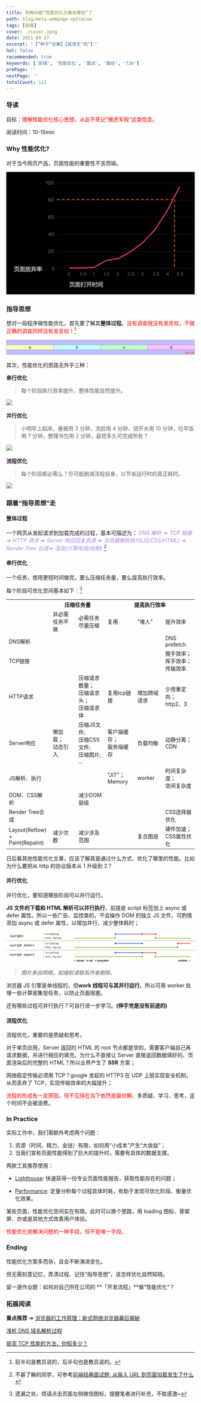 ```yaml
---
title: 别再纠结“性能优化方案有哪些”了
path: blog/meta-webpage-optimise
tags: [前端]
cover: ./cover.jpeg
date: 2021-04-27
excerpt: '【“种子”合集】【高清无"码"】'
hot: false
recommended: true
keywords: ['前端', '性能优化', '面试', '面经', 'f2e']
prePage: ''
nextPage: ''
totalCount: 112
---
```


### 导读

目标：<font color='red'>理解性能优化核心思想，从此不死记”雅虎军规“这类信息。</font>

阅读时间：10-15min

### Why 性能优化?

对于当今网页产品，页面性能的重要性不言而喻。

![](./speed.png)

### 指导思想

想对一段程序做性能优化，首先要了解其**整体过程**。<font color="red">没有调查就没有发言权，不做正确的调查同样没有发言权！[^注1]</font>

![](./all.png)

其次，性能优化的思路无外乎三种：

**串行优化**

> 每个阶段执行效率提升，整体性能自然提升。

![](./part-optimise.png)

**并行优化**

> 小明早上起床，叠被用 3 分钟，洗脸用 4 分钟，烧开水用 10 分钟，吃早饭用 7 分钟，整理书包用 2 分钟，最短多久可完成所有？

![](./parallel-optimise.png)

**流程优化**

> 每个阶段都必需么？尽可能删减流程自身，以节省运行时的真正耗时。

![](./pre-optimise.png)

### 跟着“指导思想”走

#### 整体过程

一个网页从发起请求到加载完成的过程，基本可描述为：<font color="#b37feb"> _DNS 解析 => TCP 链接 => HTTP 请求 => Server 响应回复资源 => 浏览器解析执行(JS/CSS/HTML) => Render Tree 合成=> 渲染(计算布局/绘制) [^注2]_</font>

#### 串行优化

一个任务，想用更短时间做完，要么压缩任务量，要么提高执行效率。

每个阶段可优化空间基本如下：[^注3]

<table>
  <tr>
    <th></th>
    <th colspan="2">压缩任务量</th>
    <th colspan="3">提高执行效率</th>
  </tr>
  <tr>
    <td></td>
    <td>非必需任务不做</td>
    <td>必需任务尽量压缩</td>
    <td>复用</td>
    <td>“堆人”</td>
    <td>提升效率</td>
  </tr>
  <tr>
    <td>DNS解析</td>
    <td></td>
    <td></td>
    <td></td>
    <td></td>
    <td>DNS prefetch</td>
  </tr>
  <tr>
    <td>TCP链接</td>
    <td></td>
    <td></td>
    <td></td>
    <td></td>
    <td>
      握手效率；<br />
      挥手效率；<br />
      传输效率
    </td>
  </tr>
  <tr>
    <td>HTTP请求</td>
    <td></td>
    <td>
      压缩请求数量；<br />
      压缩请求头；<br /> 
      压缩请求体
    </td>
    <td>复用tcp链接</td>
    <td>增加跨域请求</td>
    <td>
      少用重定向；<br/>
      http2、3
    </td>
  </tr>
  <tr>
    <td>Server响应</td>
    <td>懒加载；<br/>动态引入</td>
    <td>
      压缩JS文件;<br/>
      压缩CSS文件;<br/>
      压缩图片;<br/>
      ...<br/>
    </td>
    <td>
      客户端缓存；<br/>
      服务端缓存
    </td>
    <td>负载均衡</td>
    <td>
      动静分离；<br />
      CDN
    </td>
  </tr>
  <tr>
    <td>JS解析、执行</td>
    <td></td>
    <td></td>
    <td>"JIT"；<br/>Memory</td>
    <td>worker</td>
    <td>
      时间复杂度；<br/>
      空间复杂度
    </td>
  </tr>
  <tr>
    <td>DOM、CSS解析</td>
    <td></td>
    <td>减少DOM层级</td>
    <td></td>
    <td></td>
    <td></td>
  </tr>
  <tr>
    <td>Render Tree合成</td>
    <td></td>
    <td></td>
    <td></td>
    <td></td>
    <td>CSS选择器优化</td>
  </tr>
  <tr>
    <td>Layout(Reflow)<br/>+<br/>Paint(Repaint)</td>
    <td>
      减少次数
    </td>
    <td>减少涉及范围</td>
    <td></td>
    <td>复合图层</td>
    <td>
      硬件加速；<br/>
      CSS属性优化
    </td>
  </tr>
</table>

日后看其他性能优化文章，应该了解其是通过什么方式、优化了哪里的性能。比如为什么要把从 http 的协议版本从 1 升级到 2？

#### 并行优化

并行优化，要知道哪些阶段可以并行运行。

**JS 文件的下载和 HTML 解析可以并行执行**，前提是 script 标签加上 async 或 defer 属性。所以一些广告、监控类的，不会操作 DOM 的独立 JS 文件，可酌情添加 async 或 defer 属性，以增加并行，减少整体耗时；

![](./async-defer.jpeg)

> _图片来自网络，如侵权请联系作者删除。_

浏览器 JS 引擎是单线程的，但**work 线程可与其并行运行**。所以可用 worker 处理一些计算密集型任务，以防止页面阻塞。

还有哪些过程可并行执行？可自行进一步学习。**(伸手党是没有前途的)**

#### 流程优化

流程优化，重要的是质疑和思考。

对于单页应用，Server 返回的 HTML 的 root 节点都是空的，需要客户端自己再请求数据，并进行相应的填充。为什么不直接让 Server 直接返回数据填好的、页面渲染后的完整的 HTML？所以业界产生了 **SSR** 方案；

网络稳定传输必须用 TCP？google 发起的 HTTP3 在 UDP 上层实现安全机制，从而丢弃了 TCP，实现传输效率的大幅提升；

<font color="#ff0000">流程的形成有一定原因，但不见得在当下依然是最优解。</font>多质疑、学习、思考，这个时间不会被浪费。

### In Practice

实际工作中，我们需额外考虑两个问题：

1. 资源（时间、精力、金钱）有限，如何用“小成本”产生“大收益”；
2. 当我们宣称页面性能得到了巨大的提升时，需要有具体的数据支撑。

两款工具推荐使用：

- [Lighthouse](https://developers.google.com/web/tools/lighthouse?hl=zh-cn): 快速获得一份专业页面性能报告，获取性能存在的问题；

- [Performance](https://developer.chrome.com/docs/devtools/evaluate-performance/): 定量分析每个过程具体时耗，有助于发现可优化阶段、衡量优化效果。

某些页面，性能优化空间实在有限。此时可以换个思路，用 loading 图标、骨架屏、亦或是其他方式改善用户体验。

<font color="#ff0000">性能优化是解决问题的一种手段，但不是唯一手段。</font>

### Ending

性能优化方案多而杂，且会不断演进变化。

但无需刻意记忆，弄清过程、记住“指导思想”，该怎样优化自然知晓。

留一道作业题：如何对自己所在公司的 **「开发流程」**做“性能优化”？

### 拓展阅读

**重点推荐** => [浏览器的工作原理：新式网络浏览器幕后揭秘](https://www.html5rocks.com/zh/tutorials/internals/howbrowserswork/)

[浅析 DNS 域名解析过程](https://cloud.tencent.com/developer/news/324975)

[提高 TCP 性能的方法，你知多少？](https://xie.infoq.cn/article/681d093ffc06d594de54992b9)

[^注1]: 前半句是教员说的，后半句也是教员说的。
[^注2]: 不甚了解的同学，可参考[前端经典面试题: 从输入 URL 到页面加载发生了什么](https://segmentfault.com/a/1190000006879700)
[^注3]: 遗漏之处，烦请点击页面左侧微信图标，提醒笔者进行补充，不胜感激~
